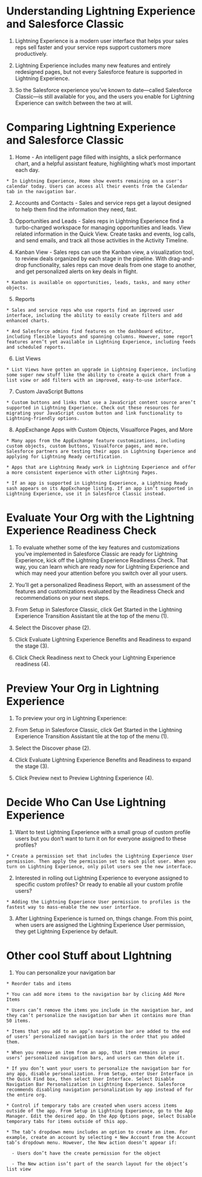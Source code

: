 # Understanding Lightning Experience and Salesforce Classic

  1. Lightning Experience is a modern user interface that helps your sales reps sell faster and your service reps support customers more productively. 
  
  2. Lightning Experience includes many new features and entirely redesigned pages, but not every Salesforce feature is supported in Lightning Experience.

  3. So the Salesforce experience you’ve known to date—called Salesforce Classic—is still available for you, and the users you enable for Lightning Experience can switch between the two at will.

# Comparing Lightning Experience and Salesforce Classic

  1. Home - An intelligent page filled with insights, a slick performance chart, and a helpful assistant feature, highlighting what’s most important each day.

    * In Lightning Experience, Home show events remaining on a user's calendar today. Users can access all their events from the Calendar tab in the navigation bar.

  2. Accounts and Contacts - Sales and service reps get a layout designed to help them find the information they need, fast.

  3. Opportunities and Leads - Sales reps in Lightning Experience find a turbo-charged workspace for managing opportunities and leads. View related information in the Quick View. Create tasks and events, log calls, and send emails, and track all those activities in the Activity Timeline.

  4. Kanban View - Sales reps can use the Kanban view, a visualization tool, to review deals organized by each stage in the pipeline. With drag-and-drop functionality, sales reps can move deals from one stage to another, and get personalized alerts on key deals in flight. 
  
    * Kanban is available on opportunities, leads, tasks, and many other objects.

  5. Reports

    * Sales and service reps who use reports find an improved user interface, including the ability to easily create filters and add enhanced charts.

    * And Salesforce admins find features on the dashboard editor, including flexible layouts and spanning columns. However, some report features aren’t yet available in Lightning Experience, including feeds and scheduled reports.

  6. List Views

    * List Views have gotten an upgrade in Lightning Experience, including some super new stuff like the ability to create a quick chart from a list view or add filters with an improved, easy-to-use interface.

  7. Custom JavaScript Buttons

    * Custom buttons and links that use a JavaScript content source aren’t supported in Lightning Experience. Check out these resources for migrating your JavaScript custom button and link functionality to Lightning-friendly options.

  8. AppExchange Apps with Custom Objects, Visualforce Pages, and More

    * Many apps from the AppExchange feature customizations, including custom objects, custom buttons, Visualforce pages, and more. Salesforce partners are testing their apps in Lightning Experience and applying for Lightning Ready certification. 

    * Apps that are Lightning Ready work in Lightning Experience and offer a more consistent experience with other Lightning Pages.

    * If an app is supported in Lightning Experience, a Lightning Ready sash appears on its AppExchange listing. If an app isn’t supported in Lightning Experience, use it in Salesforce Classic instead.

# Evaluate Your Org with the Lightning Experience Readiness Check

  1. To evaluate whether some of the key features and customizations you’ve implemented in Salesforce Classic are ready for Lightning Experience, kick off the Lightning Experience Readiness Check. That way, you can learn which are ready now for Lightning Experience and which may need your attention before you switch over all your users.

  2. You’ll get a personalized Readiness Report, with an assessment of the features and customizations evaluated by the Readiness Check and recommendations on your next steps. 

  3. From Setup in Salesforce Classic, click Get Started in the Lightning Experience Transition Assistant tile at the top of the menu (1).

  4. Select the Discover phase (2).

  5. Click Evaluate Lightning Experience Benefits and Readiness to expand the stage (3).

  6. Click Check Readiness next to Check your Lightning Experience readiness (4).

# Preview Your Org in Lightning Experience

  1. To preview your org in Lightning Experience:

  2. From Setup in Salesforce Classic, click Get Started in the Lightning Experience Transition Assistant tile at the top of the menu (1).

  3. Select the Discover phase (2).

  4. Click Evaluate Lightning Experience Benefits and Readiness to expand the stage (3).

  5. Click Preview next to Preview Lightning Experience (4).

# Decide Who Can Use Lightning Experience

  1. Want to test Lightning Experience with a small group of custom profile users but you don’t want to turn it on for everyone assigned to these profiles? 
  
    * Create a permission set that includes the Lightning Experience User permission. Then apply the permission set to each pilot user. When you turn on Lightning Experience, only pilot users see the new interface.

  2. Interested in rolling out Lightning Experience to everyone assigned to specific custom profiles? Or ready to enable all your custom profile users? 

    * Adding the Lightning Experience User permission to profiles is the fastest way to mass-enable the new user interface.

  3. After Lightning Experience is turned on, things change. From this point, when users are assigned the Lightning Experience User permission, they get Lightning Experience by default. 

# Other cool Stuff about LIghtning 

  1. You can personalize your navigation bar

    * Reorder tabs and items

    * You can add more items to the navigation bar by clicing Add More Items

    * Users can’t remove the items you include in the navigation bar, and they can’t personalize the navigation bar when it contains more than 50 items.

    * Items that you add to an app’s navigation bar are added to the end of users’ personalized navigation bars in the order that you added them.

    * When you remove an item from an app, that item remains in your users’ personalized navigation bars, and users can then delete it.

    * If you don’t want your users to personalize the navigation bar for any app, disable personalization. From Setup, enter User Interface in the Quick Find box, then select User Interface. Select Disable Navigation Bar Personalization in Lightning Experience. Salesforce recommends disabling navigation personalization by app instead of for the entire org.

    * Control if temporary tabs are created when users access items outside of the app. From Setup in Lightning Experience, go to the App Manager. Edit the desired app. On the App Options page, select Disable temporary tabs for items outside of this app.

    * The tab’s dropdown menu includes an option to create an item. For example, create an account by selecting + New Account from the Account tab’s dropdown menu. However, the New action doesn’t appear if:

      - Users don’t have the create permission for the object

      - The New action isn’t part of the search layout for the object’s list view 